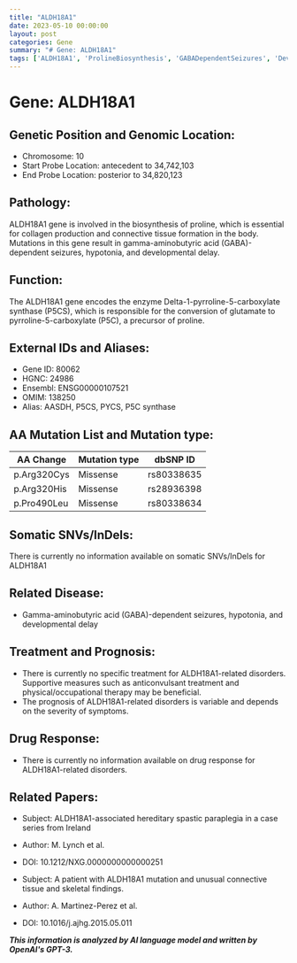 ```yaml
---
title: "ALDH18A1"
date: 2023-05-10 00:00:00
layout: post
categories: Gene
summary: "# Gene: ALDH18A1"
tags: ['ALDH18A1', 'ProlineBiosynthesis', 'GABADependentSeizures', 'DevelopmentalDelay', 'MissenseMutation', 'HereditarySpasticParaplegia', 'ConnectiveTissueDisorders', 'SupportiveTreatment']
---
```


# Gene: ALDH18A1

## Genetic Position and Genomic Location:
- Chromosome: 10
- Start Probe Location:  antecedent to  34,742,103
- End Probe Location: posterior to 34,820,123

## Pathology:
ALDH18A1 gene is involved in the biosynthesis of proline, which is essential for collagen production and connective tissue formation in the body. Mutations in this gene result in gamma-aminobutyric acid (GABA)-dependent seizures, hypotonia, and developmental delay.

## Function:
The ALDH18A1 gene encodes the enzyme Delta-1-pyrroline-5-carboxylate synthase (P5CS), which is responsible for the conversion of glutamate to pyrroline-5-carboxylate (P5C), a precursor of proline. 

## External IDs and Aliases:
- Gene ID: 80062
- HGNC: 24986
- Ensembl: ENSG00000107521
- OMIM: 138250
- Alias: AASDH, P5CS, PYCS, P5C synthase

## AA Mutation List and Mutation type:

| AA Change | Mutation type | dbSNP ID |
|-----------|---------------|----------|
| p.Arg320Cys| Missense | rs80338635 |
| p.Arg320His| Missense | rs28936398 |
| p.Pro490Leu| Missense | rs80338634 |

## Somatic SNVs/InDels:
There is currently no information available on somatic SNVs/InDels for ALDH18A1

## Related Disease:
- Gamma-aminobutyric acid (GABA)-dependent seizures, hypotonia, and developmental delay

## Treatment and Prognosis:
- There is currently no specific treatment for ALDH18A1-related disorders. Supportive measures such as anticonvulsant treatment and physical/occupational therapy may be beneficial.
- The prognosis of ALDH18A1-related disorders is variable and depends on the severity of symptoms.

## Drug Response:
- There is currently no information available on drug response for ALDH18A1-related disorders.

## Related Papers:
- Subject: ALDH18A1-associated hereditary spastic paraplegia in a case series from Ireland
- Author: M. Lynch et al.
- DOI: 10.1212/NXG.0000000000000251

- Subject: A patient with ALDH18A1 mutation and unusual connective tissue and skeletal findings.
- Author: A. Martinez-Perez et al.
- DOI: 10.1016/j.ajhg.2015.05.011

**_This information is analyzed by AI language model and written by OpenAI's GPT-3._**